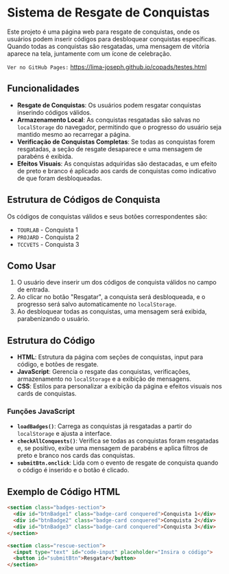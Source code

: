 # Sistema de Resgate de Conquistas

Este projeto é uma página web para resgate de conquistas, onde os usuários podem inserir códigos para desbloquear conquistas específicas. Quando todas as conquistas são resgatadas, uma mensagem de vitória aparece na tela, juntamente com um ícone de celebração.

`Ver no GitHub Pages:` https://lima-joseph.github.io/copads/testes.html

## Funcionalidades

- **Resgate de Conquistas**: Os usuários podem resgatar conquistas inserindo códigos válidos.
- **Armazenamento Local**: As conquistas resgatadas são salvas no `localStorage` do navegador, permitindo que o progresso do usuário seja mantido mesmo ao recarregar a página.
- **Verificação de Conquistas Completas**: Se todas as conquistas forem resgatadas, a seção de resgate desaparece e uma mensagem de parabéns é exibida.
- **Efeitos Visuais**: As conquistas adquiridas são destacadas, e um efeito de preto e branco é aplicado aos cards de conquistas como indicativo de que foram desbloqueadas.

## Estrutura de Códigos de Conquista

Os códigos de conquistas válidos e seus botões correspondentes são:

- `TOURLAB` - Conquista 1
- `PROJARD` - Conquista 2
- `TCCVETS` - Conquista 3

## Como Usar

1. O usuário deve inserir um dos códigos de conquista válidos no campo de entrada.
2. Ao clicar no botão "Resgatar", a conquista será desbloqueada, e o progresso será salvo automaticamente no `localStorage`.
3. Ao desbloquear todas as conquistas, uma mensagem será exibida, parabenizando o usuário.

## Estrutura do Código

- **HTML**: Estrutura da página com seções de conquistas, input para código, e botões de resgate.
- **JavaScript**: Gerencia o resgate das conquistas, verificações, armazenamento no `localStorage` e a exibição de mensagens.
- **CSS**: Estilos para personalizar a exibição da página e efeitos visuais nos cards de conquistas.

### Funções JavaScript

- **`loadBadges()`**: Carrega as conquistas já resgatadas a partir do `localStorage` e ajusta a interface.
- **`checkAllConquests()`**: Verifica se todas as conquistas foram resgatadas e, se positivo, exibe uma mensagem de parabéns e aplica filtros de preto e branco nos cards das conquistas.
- **`submitBtn.onclick`**: Lida com o evento de resgate de conquista quando o código é inserido e o botão é clicado.

## Exemplo de Código HTML

```html
<section class="badges-section">
  <div id="btnBadge1" class="badge-card conquered">Conquista 1</div>
  <div id="btnBadge2" class="badge-card conquered">Conquista 2</div>
  <div id="btnBadge3" class="badge-card conquered">Conquista 3</div>
</section>

<section class="rescue-section">
  <input type="text" id="code-input" placeholder="Insira o código">
  <button id="submitBtn">Resgatar</button>
</section>

